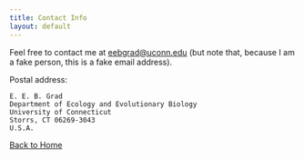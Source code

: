 ```yaml
---
title: Contact Info
layout: default
---
```


Feel free to contact me at [eebgrad@uconn.edu](eebgrad@uconn.edu) (but note that, because I am a fake person, this is a fake email address).

Postal address: 

    E. E. B. Grad 
    Department of Ecology and Evolutionary Biology 
    University of Connecticut 
    Storrs, CT 06269-3043
    U.S.A.

[Back to Home](README.html)
